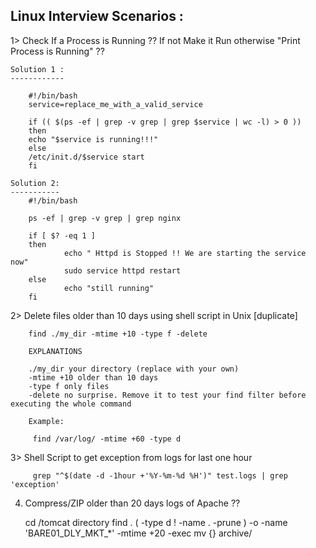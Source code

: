 Linux Interview Scenarios :
---------------------------

1> Check If a Process is Running ?? If not Make it Run otherwise "Print Process is Running" ??

	Solution 1 :
	------------
	
		#!/bin/bash
		service=replace_me_with_a_valid_service

		if (( $(ps -ef | grep -v grep | grep $service | wc -l) > 0 ))
		then
		echo "$service is running!!!"
		else
		/etc/init.d/$service start
		fi
		
	Solution 2:
	-----------
		#!/bin/bash

		ps -ef | grep -v grep | grep nginx

		if [ $? -eq 1 ]
		then
				echo " Httpd is Stopped !! We are starting the service now"
				sudo service httpd restart
		else
				echo "still running"
		fi
		
2> Delete files older than 10 days using shell script in Unix [duplicate]

		find ./my_dir -mtime +10 -type f -delete
		
		EXPLANATIONS

		./my_dir your directory (replace with your own)
		-mtime +10 older than 10 days
		-type f only files
		-delete no surprise. Remove it to test your find filter before executing the whole command
		
		Example:
		 
		 find /var/log/ -mtime +60 -type d
		 
		 
		 
3> Shell Script to get exception from logs for last one hour

		 grep "^$(date -d -1hour +'%Y-%m-%d %H')" test.logs | grep 'exception'
		 
		 

4. Compress/ZIP older than 20 days logs of Apache ??

      cd /tomcat directory
find . \( -type d ! -name . -prune  \) -o -name 'BARE01_DLY_MKT_*' -mtime +20 -exec mv {} archive/


		 
		 
	
